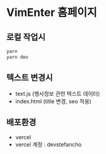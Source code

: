 # VimEnter 홈페이지

## 로컬 작업시
```bash
yarn
yarn dev
```

## 텍스트 변경시
- text.js (행사정보 관련 텍스트 데이터)
- index.html (title 변경, seo 적용)

## 배포환경
- vercel
- vercel 계정 : devstefancho
